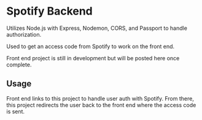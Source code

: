 # Spotify Backend
Utilizes Node.js with Express, Nodemon, CORS, and Passport to handle authorization.

Used to get an access code from Spotify to work on the front end.

Front end project is still in development but will be posted here once complete.

## Usage

Front end links to this project to handle user auth with Spotify. From there, this project redirects the user back to the front end where the access code is sent.

